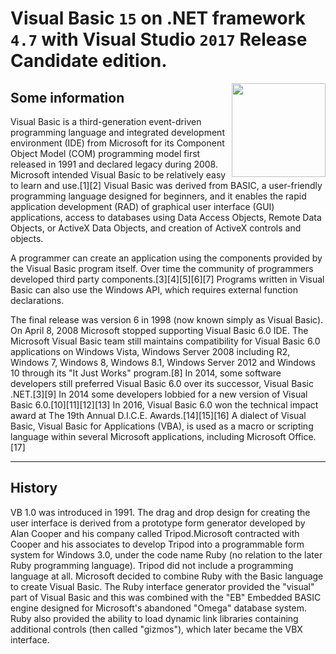 # Visual Basic `15` on .NET framework `4.7` with Visual Studio `2017` Release Candidate edition.
<img src="https://github.com/narekye/Visual_Basic_Projects/blob/master/VB.png" align="right" width="150px" height="150px" /> 

## Some information 
Visual Basic is a third-generation event-driven programming language and integrated development environment (IDE) from Microsoft for its Component Object Model (COM) programming model first released in 1991 and declared legacy during 2008. Microsoft intended Visual Basic to be relatively easy to learn and use.[1][2] Visual Basic was derived from BASIC, a user-friendly programming language designed for beginners, and it enables the rapid application development (RAD) of graphical user interface (GUI) applications, access to databases using Data Access Objects, Remote Data Objects, or ActiveX Data Objects, and creation of ActiveX controls and objects.

A programmer can create an application using the components provided by the Visual Basic program itself. Over time the community of programmers developed third party components.[3][4][5][6][7] Programs written in Visual Basic can also use the Windows API, which requires external function declarations.

The final release was version 6 in 1998 (now known simply as Visual Basic). On April 8, 2008 Microsoft stopped supporting Visual Basic 6.0 IDE. The Microsoft Visual Basic team still maintains compatibility for Visual Basic 6.0 applications on Windows Vista, Windows Server 2008 including R2, Windows 7, Windows 8, Windows 8.1, Windows Server 2012 and Windows 10 through its "It Just Works" program.[8] In 2014, some software developers still preferred Visual Basic 6.0 over its successor, Visual Basic .NET.[3][9] In 2014 some developers lobbied for a new version of Visual Basic 6.0.[10][11][12][13] In 2016, Visual Basic 6.0 won the technical impact award at The 19th Annual D.I.C.E. Awards.[14][15][16] A dialect of Visual Basic, Visual Basic for Applications (VBA), is used as a macro or scripting language within several Microsoft applications, including Microsoft Office.[17]

___
## History

VB 1.0 was introduced in 1991. The drag and drop design for creating the user interface is derived from a prototype form generator developed by Alan Cooper and his company called Tripod.Microsoft contracted with Cooper and his associates to develop Tripod into a programmable form system for Windows 3.0, under the code name Ruby (no relation to the later Ruby programming language). Tripod did not include a programming language at all. Microsoft decided to combine Ruby with the Basic language to create Visual Basic. The Ruby interface generator provided the "visual" part of Visual Basic and this was combined with the "EB" Embedded BASIC engine designed for Microsoft's abandoned "Omega" database system. Ruby also provided the ability to load dynamic link libraries containing additional controls (then called "gizmos"), which later became the VBX interface.
